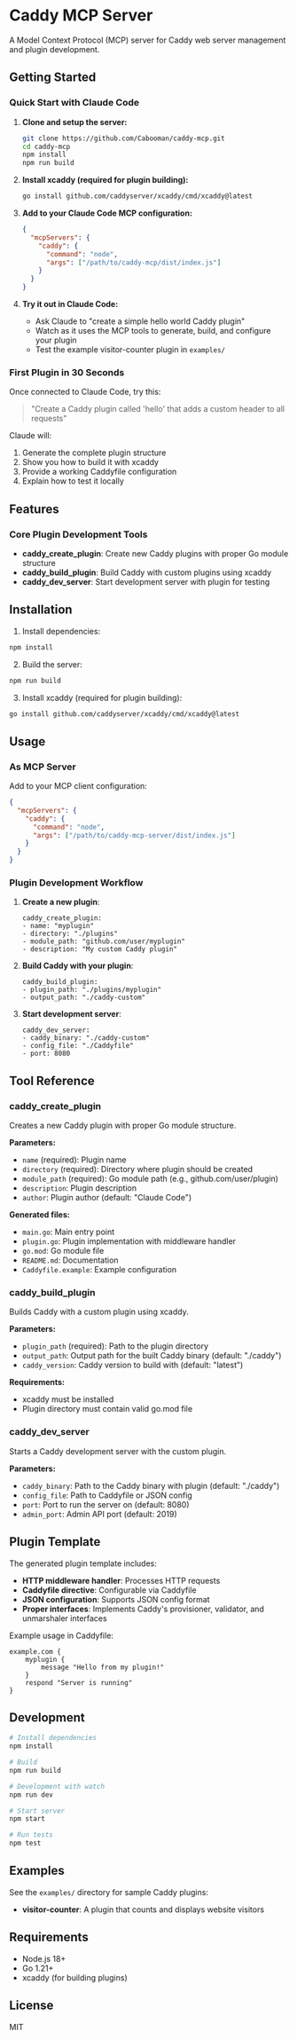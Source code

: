# Caddy MCP Server

A Model Context Protocol (MCP) server for Caddy web server management and plugin development.

## Getting Started

### Quick Start with Claude Code

1. **Clone and setup the server:**
   ```bash
   git clone https://github.com/Cabooman/caddy-mcp.git
   cd caddy-mcp
   npm install
   npm run build
   ```

2. **Install xcaddy (required for plugin building):**
   ```bash
   go install github.com/caddyserver/xcaddy/cmd/xcaddy@latest
   ```

3. **Add to your Claude Code MCP configuration:**
   ```json
   {
     "mcpServers": {
       "caddy": {
         "command": "node",
         "args": ["/path/to/caddy-mcp/dist/index.js"]
       }
     }
   }
   ```

4. **Try it out in Claude Code:**
   - Ask Claude to "create a simple hello world Caddy plugin"
   - Watch as it uses the MCP tools to generate, build, and configure your plugin
   - Test the example visitor-counter plugin in `examples/`

### First Plugin in 30 Seconds

Once connected to Claude Code, try this:
> "Create a Caddy plugin called 'hello' that adds a custom header to all requests"

Claude will:
1. Generate the complete plugin structure
2. Show you how to build it with xcaddy
3. Provide a working Caddyfile configuration
4. Explain how to test it locally

## Features

### Core Plugin Development Tools
- **caddy_create_plugin**: Create new Caddy plugins with proper Go module structure
- **caddy_build_plugin**: Build Caddy with custom plugins using xcaddy
- **caddy_dev_server**: Start development server with plugin for testing

## Installation

1. Install dependencies:
```bash
npm install
```

2. Build the server:
```bash
npm run build
```

3. Install xcaddy (required for plugin building):
```bash
go install github.com/caddyserver/xcaddy/cmd/xcaddy@latest
```

## Usage

### As MCP Server

Add to your MCP client configuration:

```json
{
  "mcpServers": {
    "caddy": {
      "command": "node",
      "args": ["/path/to/caddy-mcp-server/dist/index.js"]
    }
  }
}
```

### Plugin Development Workflow

1. **Create a new plugin**:
   ```
   caddy_create_plugin:
   - name: "myplugin"
   - directory: "./plugins"
   - module_path: "github.com/user/myplugin"
   - description: "My custom Caddy plugin"
   ```

2. **Build Caddy with your plugin**:
   ```
   caddy_build_plugin:
   - plugin_path: "./plugins/myplugin"
   - output_path: "./caddy-custom"
   ```

3. **Start development server**:
   ```
   caddy_dev_server:
   - caddy_binary: "./caddy-custom"
   - config_file: "./Caddyfile"
   - port: 8080
   ```

## Tool Reference

### caddy_create_plugin

Creates a new Caddy plugin with proper Go module structure.

**Parameters:**
- `name` (required): Plugin name
- `directory` (required): Directory where plugin should be created
- `module_path` (required): Go module path (e.g., github.com/user/plugin)
- `description`: Plugin description
- `author`: Plugin author (default: "Claude Code")

**Generated files:**
- `main.go`: Main entry point
- `plugin.go`: Plugin implementation with middleware handler
- `go.mod`: Go module file
- `README.md`: Documentation
- `Caddyfile.example`: Example configuration

### caddy_build_plugin

Builds Caddy with a custom plugin using xcaddy.

**Parameters:**
- `plugin_path` (required): Path to the plugin directory
- `output_path`: Output path for the built Caddy binary (default: "./caddy")
- `caddy_version`: Caddy version to build with (default: "latest")

**Requirements:**
- xcaddy must be installed
- Plugin directory must contain valid go.mod file

### caddy_dev_server

Starts a Caddy development server with the custom plugin.

**Parameters:**
- `caddy_binary`: Path to the Caddy binary with plugin (default: "./caddy")
- `config_file`: Path to Caddyfile or JSON config
- `port`: Port to run the server on (default: 8080)
- `admin_port`: Admin API port (default: 2019)

## Plugin Template

The generated plugin template includes:

- **HTTP middleware handler**: Processes HTTP requests
- **Caddyfile directive**: Configurable via Caddyfile
- **JSON configuration**: Supports JSON config format
- **Proper interfaces**: Implements Caddy's provisioner, validator, and unmarshaler interfaces

Example usage in Caddyfile:
```
example.com {
    myplugin {
        message "Hello from my plugin!"
    }
    respond "Server is running"
}
```

## Development

```bash
# Install dependencies
npm install

# Build
npm run build

# Development with watch
npm run dev

# Start server
npm start

# Run tests
npm test
```

## Examples

See the `examples/` directory for sample Caddy plugins:
- **visitor-counter**: A plugin that counts and displays website visitors

## Requirements

- Node.js 18+
- Go 1.21+
- xcaddy (for building plugins)

## License

MIT